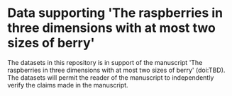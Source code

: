 # Data supporting 'The raspberries in three dimensions with at most two sizes of berry'

The datasets in this repository is in support of the manuscript 'The raspberries in three dimensions with at most two sizes of berry'
(doi:TBD). The datasets will permit the reader of the manuscript to independently verify the claims made in the manuscript.
